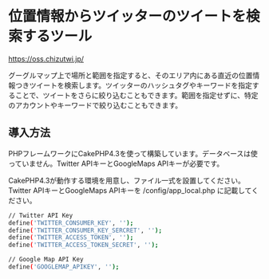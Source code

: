 # 位置情報からツイッターのツイートを検索するツール

https://oss.chizutwi.jp/

グーグルマップ上で場所と範囲を指定すると、そのエリア内にある直近の位置情報つきツイートを検索します。ツイッターのハッシュタグやキーワードを指定することで、ツイートをさらに絞り込むこともできます。範囲を指定せずに、特定のアカウントやキーワードで絞り込むこともできます。

## 導入方法

PHPフレームワークにCakePHP4.3を使って構築しています。データベースは使っていません。Twitter APIキーとGoogleMaps APIキーが必要です。

CakePHP4.3が動作する環境を用意し、ファイル一式を設置してください。
Twitter APIキーとGoogleMaps APIキーを /config/app_local.php に記載してください。

```bash
// Twitter API Key
define('TWITTER_CONSUMER_KEY', '');
define('TWITTER_CONSUMER_KEY_SERCRET', '');
define('TWITTER_ACCESS_TOKEN', '');
define('TWITTER_ACCESS_TOKEN_SECRET', '');

// Google Map API Key
define('GOOGLEMAP_APIKEY', '');
```
